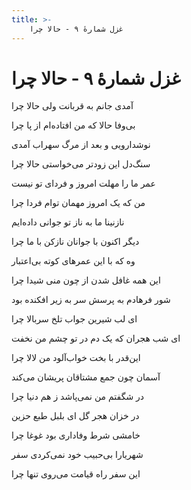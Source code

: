 ```yaml
---
title: >-
    غزل شمارهٔ ۹ - حالا چرا
---
```

# غزل شمارهٔ ۹ - حالا چرا

<div class="b" id="bn1"><div class="m1"><p>آمدی جانم به قربانت ولی حالا چرا</p></div>
<div class="m2"><p>بی‌وفا حالا که من افتاده‌ام از پا چرا</p></div></div>
<div class="b" id="bn2"><div class="m1"><p>نوشدارویی و بعد از مرگ سهراب آمدی</p></div>
<div class="m2"><p>سنگ‌دل این زودتر می‌خواستی حالا چرا</p></div></div>
<div class="b" id="bn3"><div class="m1"><p>عمر ما را مهلت امروز و فردای تو نیست</p></div>
<div class="m2"><p>من که یک امروز مهمان توام فردا چرا</p></div></div>
<div class="b" id="bn4"><div class="m1"><p>نازنینا ما به ناز تو جوانی داده‌ایم</p></div>
<div class="m2"><p>دیگر اکنون با جوانان نازکن با ما چرا</p></div></div>
<div class="b" id="bn5"><div class="m1"><p>وه که با این عمرهای کوته بی‌اعتبار</p></div>
<div class="m2"><p>این همه غافل شدن از چون منی شیدا چرا</p></div></div>
<div class="b" id="bn6"><div class="m1"><p>شور فرهادم به پرسش سر به زیر افکنده بود</p></div>
<div class="m2"><p>ای لب شیرین جواب تلخ سربالا چرا</p></div></div>
<div class="b" id="bn7"><div class="m1"><p>ای شب هجران که یک دم در تو چشم من نخفت</p></div>
<div class="m2"><p>این‌قدر با بخت خواب‌آلود من لالا چرا</p></div></div>
<div class="b" id="bn8"><div class="m1"><p>آسمان چون جمع مشتاقان پریشان می‌کند</p></div>
<div class="m2"><p>در شگفتم من نمی‌پاشد ز هم دنیا چرا</p></div></div>
<div class="b" id="bn9"><div class="m1"><p>در خزان هجر گل ای بلبل طبع حزین</p></div>
<div class="m2"><p>خامشی شرط وفاداری بود غوغا چرا</p></div></div>
<div class="b" id="bn10"><div class="m1"><p>شهریارا بی‌حبیب خود نمی‌کردی سفر</p></div>
<div class="m2"><p>این سفر راه قیامت می‌روی تنها چرا</p></div></div>
